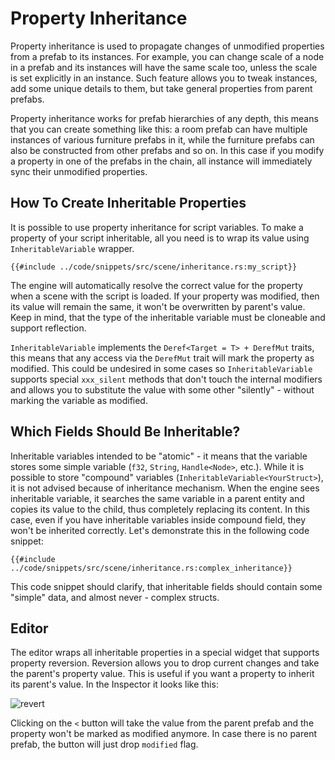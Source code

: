# Property Inheritance

Property inheritance is used to propagate changes of unmodified properties from a prefab to its instances. For example,
you can change scale of a node in a prefab and its instances will have the same scale too, unless the scale is
set explicitly in an instance. Such feature allows you to tweak instances, add some unique details to them, but take
general properties from parent prefabs.

Property inheritance works for prefab hierarchies of any depth, this means that you can create something like this:
a room prefab can have multiple instances of various furniture prefabs in it, while the furniture prefabs can also be
constructed from other prefabs and so on. In this case if you modify a property in one of the prefabs in the chain, 
all instance will immediately sync their unmodified properties. 

## How To Create Inheritable Properties

It is possible to use property inheritance for script variables. To make a property of your script inheritable, all you
need is to wrap its value using `InheritableVariable` wrapper.

```rust,no_run
{{#include ../code/snippets/src/scene/inheritance.rs:my_script}}
```

The engine will automatically resolve the correct value for the property when a scene with the script is loaded. If your
property was modified, then its value will remain the same, it won't be overwritten by parent's value. Keep in mind,
that the type of the inheritable variable must be cloneable and support reflection.

`InheritableVariable` implements the `Deref<Target = T> + DerefMut` traits, this means that any access via the `DerefMut` trait
will mark the property as modified. This could be undesired in some cases so `InheritableVariable` supports special `xxx_silent` 
methods that don't touch the internal modifiers and allows you to substitute the value with some other "silently" -
without marking the variable as modified.

## Which Fields Should Be Inheritable?

Inheritable variables intended to be "atomic" - it means that the variable stores some simple variable (`f32`, `String`,
`Handle<Node>`, etc.). While it is possible to store "compound" variables (`InheritableVariable<YourStruct>`), it is
not advised because of inheritance mechanism. When the engine sees inheritable variable, it searches the same variable
in a parent entity and copies its value to the child, thus completely replacing its content. In this case, even if you
have inheritable variables inside compound field, they won't be inherited correctly. Let's demonstrate this in the
following code snippet:

```rust,no_run
{{#include ../code/snippets/src/scene/inheritance.rs:complex_inheritance}}
```

This code snippet should clarify, that inheritable fields should contain some "simple" data, and almost never - complex
structs.

## Editor

The editor wraps all inheritable properties in a special widget that supports property reversion. Reversion allows you
to drop current changes and take the parent's property value. This is useful if you want a property to inherit its parent's 
value. In the Inspector it looks like this:

![revert](./revert.png)

Clicking on the `<` button will take the value from the parent prefab and the property won't be marked as modified anymore. In case
there is no parent prefab, the button will just drop `modified` flag.
